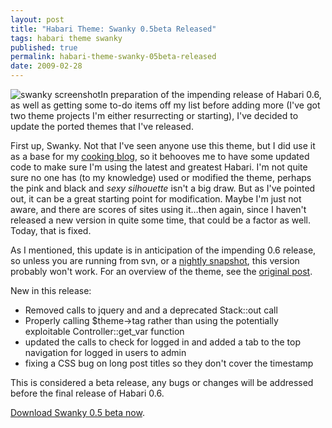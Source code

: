 ```yaml
---
layout: post
title: "Habari Theme: Swanky 0.5beta Released"
tags: habari theme swanky
published: true
permalink: habari-theme-swanky-05beta-released
date: 2009-02-28
---
```


<img src="http://miklb.com/user/images/swanky_screenshot.jpg" class="right" alt="swanky screenshot" />In preparation of the impending release of Habari 0.6, as well as getting some to-do items off my list before adding more (I've got two theme projects I'm either resurrecting or starting), I've decided to update the ported themes that I've released.

First up, Swanky.  Not that I've seen anyone use this theme, but I did use it as a base for my <a href="http://cookingwith.miklb.com">cooking blog</a>, so it behooves me to have some updated code to make sure I'm using the latest and greatest Habari.  I'm not quite sure no one has (to my knowledge) used or modified the theme, perhaps the pink and black and <em>sexy silhouette</em> isn't a big draw.  But as I've pointed out, it can be a great starting point for modification.  Maybe I'm just not aware, and there are scores of sites using it…then again, since I haven't released a new version in quite some time, that could be a factor as well.  Today, that is fixed.

As I mentioned, this update is in anticipation of the impending 0.6 release, so unless you are running from svn, or a <a href="http://habariproject.org/en/download">nightly snapshot</a>, this version probably won't work.  For an overview of the theme, see the <a href="http://miklb.com/swanky-theme">original post</a>.

New in this release:
<ul>
<li>Removed calls to jquery and and a deprecated Stack::out call</li>
<li>Properly calling $theme->tag rather than using the potentially exploitable Controller::get_var function</li>
<li>updated the calls to check for logged in and added a tab to the top navigation for logged in users to admin</li>
<li>fixing a CSS bug on long post titles so they don't cover the timestamp</li>
</ul>

This is considered a beta release, any bugs or changes will be addressed before the final release of Habari 0.6.

<a href="http://miklb.com/downloads/Swanky_0.5beta.zip" onClick="javascript: pageTracker._trackPageview('/downloads/swanky0.5b'); ">Download Swanky 0.5 beta now</a>.
